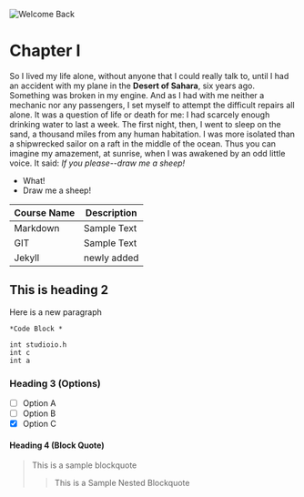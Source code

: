 ![Welcome Back](https://image.shutterstock.com/image-photo/welcome-back-words-written-notebook-600w-1730651737.jpg)

# Chapter I

So I lived my life alone, without anyone that I could really talk to, until I had an accident with my plane in the **Desert of Sahara**, six years ago. Something was broken in my engine. And as I had with me neither a mechanic nor any passengers, I set myself to attempt the difficult repairs all alone. It was a question of life or death for me: I had scarcely enough drinking water to last a week.
The first night, then, I went to sleep on the sand, a thousand miles from any human habitation. I was more isolated than a shipwrecked sailor on a raft in the middle of the ocean. Thus you can imagine my amazement, at sunrise, when I was awakened by an odd little voice. It said:
_If you please--draw me a sheep!_

- What!
- Draw me a sheep!

|Course Name| Description|
|-----|-----|
|Markdown| Sample Text|
|GIT |Sample Text|
|Jekyll | newly added


## This is heading 2

Here is a new paragraph

```
*Code Block *

int studioio.h
int c
int a

```

### Heading 3 (Options)

- [ ] Option A
- [ ] Option B
- [x] Option C 

#### Heading 4 (Block Quote)

> This is
> a sample blockquote
>
> > This is a Sample Nested
> > Blockquote

